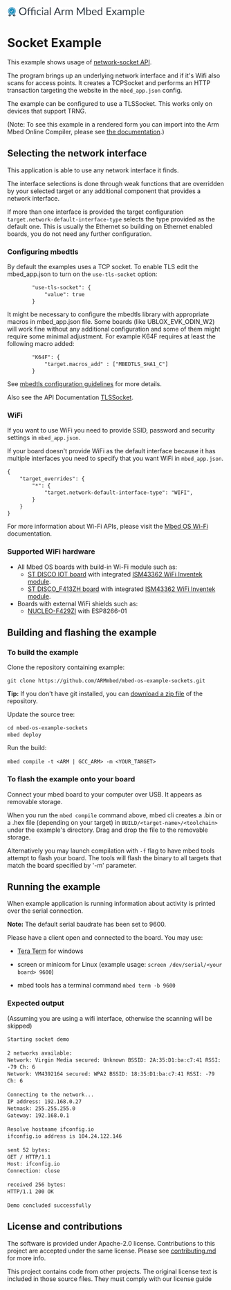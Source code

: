 ![](./resources/official_armmbed_example_badge.png)
# Socket Example

This example shows usage of [network-socket API](https://os.mbed.com/docs/mbed-os/latest/apis/network-socket.html).

The program brings up an underlying network interface and if it's Wifi also scans for access points.
It creates a TCPSocket and performs an HTTP transaction targeting the website in the `mbed_app.json` config.

The example can be configured to use a TLSSocket. This works only on devices that support TRNG.

(Note: To see this example in a rendered form you can import into the Arm Mbed Online Compiler,
please see [the documentation](https://os.mbed.com/docs/mbed-os/latest/apis/socket.html#socket-example).)

## Selecting the network interface

This application is able to use any network interface it finds.

The interface selections is done through weak functions that are overridden by your selected target or any additional
component that provides a network interface.

If more than one interface is provided the target configuration `target.network-default-interface-type`
selects the type provided as the default one. This is usually the Ethernet so building on Ethernet enabled boards,
you do not need any further configuration.

### Configuring mbedtls

By default the examples uses a TCP socket. To enable TLS edit the mbed_app.json to turn on the `use-tls-socket` option:

```
        "use-tls-socket": {
            "value": true
        }
```

It might be necessary to configure the mbedtls library with appropriate macros in mbed_app.json file. Some boards
(like UBLOX_EVK_ODIN_W2) will work fine without any additional configuration and some of them might require some minimal
adjustment. For example K64F requires at least the following macro added:


```
        "K64F": {
            "target.macros_add" : ["MBEDTLS_SHA1_C"]
        }
```

See
[mbedtls configuration guidelines](https://github.com/ARMmbed/mbed-os/tree/master/connectivity/mbedtls#configuring-mbed-tls-features)
for more details.

Also see the API Documentation [TLSSocket](https://os.mbed.com/docs/mbed-os/latest/apis/tlssocket.html).

### WiFi

If you want to use WiFi you need to provide SSID, password and security settings in `mbed_app.json`.

If your board doesn't provide WiFi as the default interface because it has multiple interfaces you need to specify that
you want WiFi in `mbed_app.json`.

```
{
    "target_overrides": {
        "*": {
            "target.network-default-interface-type": "WIFI",
        }
    }
}
```

For more information about Wi-Fi APIs, please visit the
[Mbed OS Wi-Fi](https://os.mbed.com/docs/mbed-os/latest/apis/wi-fi.html)
documentation.

### Supported WiFi hardware

* All Mbed OS boards with build-in Wi-Fi module such as:
    * [ST DISCO IOT board](https://os.mbed.com/platforms/ST-Discovery-L475E-IOT01A/) with integrated
      [ISM43362 WiFi Inventek module](https://github.com/ARMmbed/wifi-ism43362).
    * [ST DISCO_F413ZH board](https://os.mbed.com/platforms/ST-Discovery-F413H/) with integrated
      [ISM43362 WiFi Inventek module](https://github.com/ARMmbed/wifi-ism43362).
* Boards with external WiFi shields such as:
    * [NUCLEO-F429ZI](https://os.mbed.com/platforms/ST-Nucleo-F429ZI/) with ESP8266-01

## Building and flashing the example

### To build the example

Clone the repository containing example:

```
git clone https://github.com/ARMmbed/mbed-os-example-sockets.git
```

**Tip:** If you don't have git installed, you can
[download a zip file](https://github.com/ARMmbed/mbed-os-example-sockets/archive/master.zip)
of the repository.

Update the source tree:

```
cd mbed-os-example-sockets
mbed deploy
```

Run the build:

```mbed compile -t <ARM | GCC_ARM> -m <YOUR_TARGET>```

### To flash the example onto your board

Connect your mbed board to your computer over USB. It appears as removable storage.

When you run the `mbed compile` command above, mbed cli creates a .bin or a .hex file (depending on your target) in
```BUILD/<target-name>/<toolchain>``` under the example's directory. Drag and drop the file to the removable storage.

Alternatively you may launch compilation with `-f` flag to have mbed tools attempt to flash your board.
The tools will flash the binary to all targets that match the board specified by '-m' parameter. 

## Running the example


When example application is running information about activity is printed over the serial connection.

**Note:** The default serial baudrate has been set to 9600.

Please have a client open and connected to the board. You may use:

- [Tera Term](https://ttssh2.osdn.jp/index.html.en) for windows

- screen or minicom for Linux (example usage: `screen /dev/serial/<your board> 9600`)

- mbed tools has a terminal command `mbed term -b 9600`

### Expected output

(Assuming you are using a wifi interface, otherwise the scanning will be skipped)

```
Starting socket demo

2 networks available:
Network: Virgin Media secured: Unknown BSSID: 2A:35:D1:ba:c7:41 RSSI: -79 Ch: 6
Network: VM4392164 secured: WPA2 BSSID: 18:35:D1:ba:c7:41 RSSI: -79 Ch: 6

Connecting to the network...
IP address: 192.168.0.27
Netmask: 255.255.255.0
Gateway: 192.168.0.1

Resolve hostname ifconfig.io
ifconfig.io address is 104.24.122.146

sent 52 bytes: 
GET / HTTP/1.1
Host: ifconfig.io
Connection: close

received 256 bytes:
HTTP/1.1 200 OK

Demo concluded successfully 
```

## License and contributions

The software is provided under Apache-2.0 license. Contributions to this project are accepted under the same license.
Please see [contributing.md](CONTRIBUTING.md) for more info.

This project contains code from other projects. The original license text is included in those source files.
They must comply with our license guide
